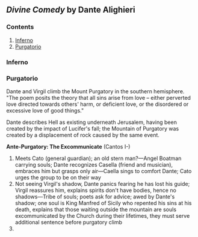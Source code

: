 ## _Divine Comedy_ by Dante Alighieri

### Contents

1. [Inferno](#inferno)
2. [Purgatorio](#purgatorio)

### Inferno

### Purgatorio

Dante and Virgil climb the Mount Purgatory in the southern hemisphere. "The poem posits the theory that all sins arise from love – either perverted love directed towards others' harm, or deficient love, or the disordered or excessive love of good things."

Dante describes Hell as existing underneath Jerusalem, having been created by the impact of Lucifer's fall; the Mountain of Purgatory was created by a displacement of rock caused by the same event.

**Ante-Purgatory: The Excommunicate** (Cantos I-)

1. Meets Cato (general guardian); an old stern man?—Angel Boatman carrying souls; Dante recognizes Casella (friend and musician), embraces him but grasps only air—Caella sings to comfort Dante; Cato urges the group to be on their way
2. Not seeing Virgil's shadow, Dante panics fearing he has lost his guide; Virgil reassures him, explains spirits don't have bodies, hence no shadows—Tribe of souls; poets ask for advice; awed by Dante's shadow; one soul is King Manfred of Sicily who repented his sins at his death, explains that those waiting outside the mountain are souls excommunicated by the Church during their lifetimes, they must serve additional sentence before purgatory climb
3. 
